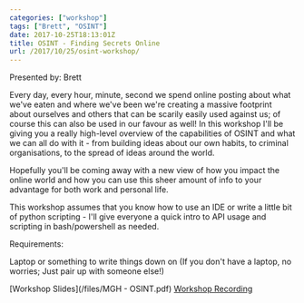 ```yaml
---
categories: ["workshop"] 
tags: ["Brett", "OSINT"]
date: 2017-10-25T18:13:01Z
title: OSINT - Finding Secrets Online
url: /2017/10/25/osint-workshop/
---
```


Presented by: Brett

Every day, every hour, minute, second we spend online posting about what we've eaten and where we've been we're creating a massive footprint about ourselves and others that can be scarily easily used against us; of course this can also be used in our favour as well! In this workshop I'll be giving you a really high-level overview of the capabilities of OSINT and what we can all do with it - from building ideas about our own habits, to criminal organisations, to the spread of ideas around the world.

Hopefully you'll be coming away with a new view of how you impact the online world and how you can use this sheer amount of info to your advantage for both work and personal life.

This workshop assumes that you know how to use an IDE or write a little bit of python scripting - I'll give everyone a quick intro to API usage and scripting in bash/powershell as needed.

Requirements:

Laptop or something to write things down on (If you don't have a laptop, no worries; Just pair up with someone else!)

[Workshop Slides](/files/MGH - OSINT.pdf)
[Workshop Recording](https://www.youtube.com/watch?v=GBBnEXa4AIo)

